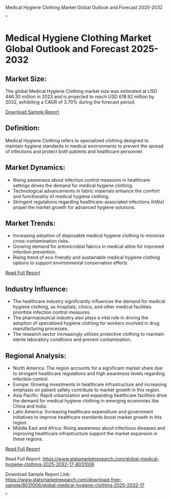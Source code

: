 Medical Hygiene Clothing Market Global Outlook and Forecast 2025-2032

"<html>
<body>
<h1>Medical Hygiene Clothing Market Global Outlook and Forecast 2025-2032</h1>

<h2>Market Size:</h2>
<p>The global Medical Hygiene Clothing market size was estimated at USD 446.30 million in 2023 and is projected to reach USD 618.92 million by 2032, exhibiting a CAGR of 3.70% during the forecast period.</p>
<p><a href='https://www.statsmarketresearch.com/download-free-sample/8031006/global-medical-hygiene-clothing-2025-2032-17'>Download Sample Report</a></p>

<h2>Definition:</h2>
<p>Medical Hygiene Clothing refers to specialized clothing designed to maintain hygiene standards in medical environments to prevent the spread of infections and protect both patients and healthcare personnel.</p>

<h2>Market Dynamics:</h2>
<ul>
  <li>Rising awareness about infection control measures in healthcare settings drives the demand for medical hygiene clothing.</li>
  <li>Technological advancements in fabric materials enhance the comfort and functionality of medical hygiene clothing.</li>
  <li>Stringent regulations regarding healthcare-associated infections (HAIs) propel the market growth for advanced hygiene solutions.</li>
</ul>

<h2>Market Trends:</h2>
<ul>
  <li>Increasing adoption of disposable medical hygiene clothing to minimize cross-contamination risks.</li>
  <li>Growing demand for antimicrobial fabrics in medical attire for improved infection prevention.</li>
  <li>Rising trend of eco-friendly and sustainable medical hygiene clothing options to support environmental conservation efforts.</li>
</ul>
<p><a href='https://www.statsmarketresearch.com/global-medical-hygiene-clothing-2025-2032-17-8031006'>Read Full Report</a></p>

<h2>Industry Influence:</h2>
<ul>
  <li>The healthcare industry significantly influences the demand for medical hygiene clothing, as hospitals, clinics, and other medical facilities prioritize infection control measures.</li>
  <li>The pharmaceutical industry also plays a vital role in driving the adoption of specialized hygiene clothing for workers involved in drug manufacturing processes.</li>
  <li>The research sector increasingly utilizes protective clothing to maintain sterile laboratory conditions and prevent contamination.</li>
</ul>

<h2>Regional Analysis:</h2>
<ul>
  <li>North America: The region accounts for a significant market share due to stringent healthcare regulations and high awareness levels regarding infection control.</li>
  <li>Europe: Growing investments in healthcare infrastructure and increasing emphasis on patient safety contribute to market growth in this region.</li>
  <li>Asia Pacific: Rapid urbanization and expanding healthcare facilities drive the demand for medical hygiene clothing in emerging economies like China and India.</li>
  <li>Latin America: Increasing healthcare expenditure and government initiatives to improve healthcare standards boost market growth in this region.</li>
  <li>Middle East and Africa: Rising awareness about infectious diseases and improving healthcare infrastructure support the market expansion in these regions.</li>
</ul>
<p><a href='https://www.statsmarketresearch.com/global-medical-hygiene-clothing-2025-2032-17-8031006'>Read Full Report</a></p>

<p>Read Full Report: <a href='https://www.statsmarketresearch.com/global-medical-hygiene-clothing-2025-2032-17-8031006'>https://www.statsmarketresearch.com/global-medical-hygiene-clothing-2025-2032-17-8031006</a></p>
<p>Download Sample Report Link: <a href='https://www.statsmarketresearch.com/download-free-sample/8031006/global-medical-hygiene-clothing-2025-2032-17'>https://www.statsmarketresearch.com/download-free-sample/8031006/global-medical-hygiene-clothing-2025-2032-17</a></p>
</body>
</html>"

